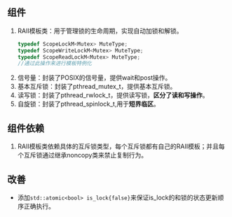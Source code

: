 ## 组件
1. RAII模板类：用于管理锁的生命周期，实现自动加锁和解锁。
	```cpp
	typedef ScopeLockM<Mutex> MuteType;
	typedef ScopeWriteLockM<Mutex> MuteType;
	typedef ScopeReadLockM<Mutex> MuteType;
	//通过此操作来进行模板特例化
	```
2. 信号量：封装了POSIX的信号量，提供wait和post操作。
3. 基本互斥锁：封装了pthread_mutex_t，提供基本互斥锁。
4. 读写锁：封装了pthread_rwlock_t，提供读写锁，**区分了读和写操作**。
5. 自旋锁：封装了pthread_spinlock_t,用于**短界临区**。
## 组件依赖
1. RAII模板类依赖具体的互斥锁类型，每个互斥锁都有自己的RAII模板；并且每个互斥锁通过继承noncopy类来禁止复制行为。
## 改善
- 添加`std::atomic<bool> is_lock{false}`来保证is_lock的和锁的状态更新顺序正确执行。